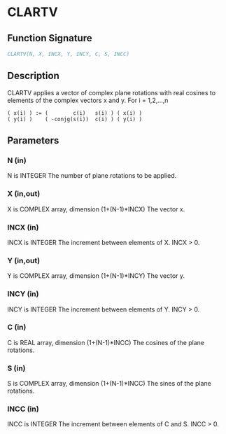 # CLARTV

## Function Signature

```fortran
CLARTV(N, X, INCX, Y, INCY, C, S, INCC)
```

## Description


 CLARTV applies a vector of complex plane rotations with real cosines
 to elements of the complex vectors x and y. For i = 1,2,...,n

    ( x(i) ) := (        c(i)   s(i) ) ( x(i) )
    ( y(i) )    ( -conjg(s(i))  c(i) ) ( y(i) )

## Parameters

### N (in)

N is INTEGER The number of plane rotations to be applied.

### X (in,out)

X is COMPLEX array, dimension (1+(N-1)*INCX) The vector x.

### INCX (in)

INCX is INTEGER The increment between elements of X. INCX > 0.

### Y (in,out)

Y is COMPLEX array, dimension (1+(N-1)*INCY) The vector y.

### INCY (in)

INCY is INTEGER The increment between elements of Y. INCY > 0.

### C (in)

C is REAL array, dimension (1+(N-1)*INCC) The cosines of the plane rotations.

### S (in)

S is COMPLEX array, dimension (1+(N-1)*INCC) The sines of the plane rotations.

### INCC (in)

INCC is INTEGER The increment between elements of C and S. INCC > 0.

